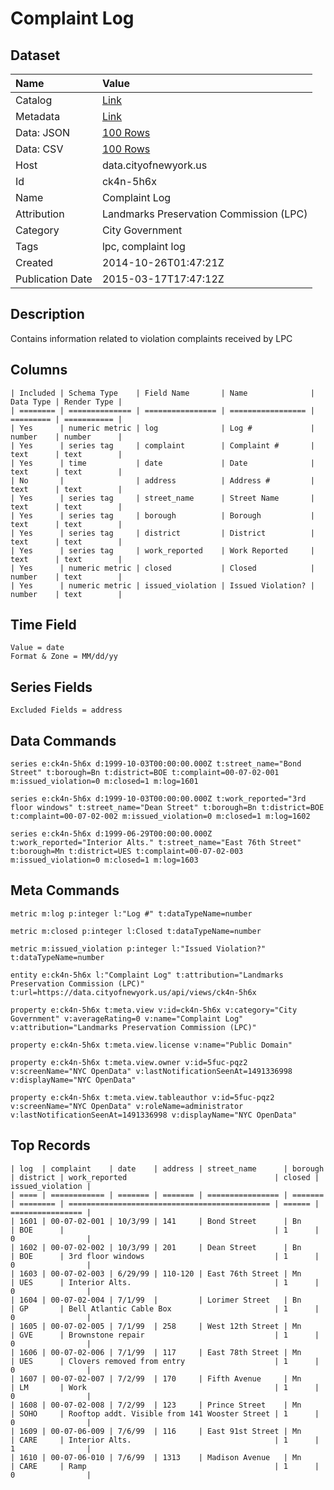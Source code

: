 # Complaint Log

## Dataset

| Name | Value |
| :--- | :---- |
| Catalog | [Link](https://catalog.data.gov/dataset/lpc-complaint-log-9d8e8) |
| Metadata | [Link](https://data.cityofnewyork.us/api/views/ck4n-5h6x) |
| Data: JSON | [100 Rows](https://data.cityofnewyork.us/api/views/ck4n-5h6x/rows.json?max_rows=100) |
| Data: CSV | [100 Rows](https://data.cityofnewyork.us/api/views/ck4n-5h6x/rows.csv?max_rows=100) |
| Host | data.cityofnewyork.us |
| Id | ck4n-5h6x |
| Name | Complaint Log |
| Attribution | Landmarks Preservation Commission (LPC) |
| Category | City Government |
| Tags | lpc, complaint log |
| Created | 2014-10-26T01:47:21Z |
| Publication Date | 2015-03-17T17:47:12Z |

## Description

Contains information related to violation complaints received by LPC

## Columns

```ls
| Included | Schema Type    | Field Name       | Name              | Data Type | Render Type |
| ======== | ============== | ================ | ================= | ========= | =========== |
| Yes      | numeric metric | log              | Log #             | number    | number      |
| Yes      | series tag     | complaint        | Complaint #       | text      | text        |
| Yes      | time           | date             | Date              | text      | text        |
| No       |                | address          | Address #         | text      | text        |
| Yes      | series tag     | street_name      | Street Name       | text      | text        |
| Yes      | series tag     | borough          | Borough           | text      | text        |
| Yes      | series tag     | district         | District          | text      | text        |
| Yes      | series tag     | work_reported    | Work Reported     | text      | text        |
| Yes      | numeric metric | closed           | Closed            | number    | text        |
| Yes      | numeric metric | issued_violation | Issued Violation? | number    | text        |
```

## Time Field

```ls
Value = date
Format & Zone = MM/dd/yy
```

## Series Fields

```ls
Excluded Fields = address
```

## Data Commands

```ls
series e:ck4n-5h6x d:1999-10-03T00:00:00.000Z t:street_name="Bond Street" t:borough=Bn t:district=BOE t:complaint=00-07-02-001 m:issued_violation=0 m:closed=1 m:log=1601

series e:ck4n-5h6x d:1999-10-03T00:00:00.000Z t:work_reported="3rd floor windows" t:street_name="Dean Street" t:borough=Bn t:district=BOE t:complaint=00-07-02-002 m:issued_violation=0 m:closed=1 m:log=1602

series e:ck4n-5h6x d:1999-06-29T00:00:00.000Z t:work_reported="Interior Alts." t:street_name="East 76th Street" t:borough=Mn t:district=UES t:complaint=00-07-02-003 m:issued_violation=0 m:closed=1 m:log=1603
```

## Meta Commands

```ls
metric m:log p:integer l:"Log #" t:dataTypeName=number

metric m:closed p:integer l:Closed t:dataTypeName=number

metric m:issued_violation p:integer l:"Issued Violation?" t:dataTypeName=number

entity e:ck4n-5h6x l:"Complaint Log" t:attribution="Landmarks Preservation Commission (LPC)" t:url=https://data.cityofnewyork.us/api/views/ck4n-5h6x

property e:ck4n-5h6x t:meta.view v:id=ck4n-5h6x v:category="City Government" v:averageRating=0 v:name="Complaint Log" v:attribution="Landmarks Preservation Commission (LPC)"

property e:ck4n-5h6x t:meta.view.license v:name="Public Domain"

property e:ck4n-5h6x t:meta.view.owner v:id=5fuc-pqz2 v:screenName="NYC OpenData" v:lastNotificationSeenAt=1491336998 v:displayName="NYC OpenData"

property e:ck4n-5h6x t:meta.view.tableauthor v:id=5fuc-pqz2 v:screenName="NYC OpenData" v:roleName=administrator v:lastNotificationSeenAt=1491336998 v:displayName="NYC OpenData"
```

## Top Records

```ls
| log  | complaint    | date    | address | street_name      | borough | district | work_reported                                 | closed | issued_violation | 
| ==== | ============ | ======= | ======= | ================ | ======= | ======== | ============================================= | ====== | ================ | 
| 1601 | 00-07-02-001 | 10/3/99 | 141     | Bond Street      | Bn      | BOE      |                                               | 1      | 0                | 
| 1602 | 00-07-02-002 | 10/3/99 | 201     | Dean Street      | Bn      | BOE      | 3rd floor windows                             | 1      | 0                | 
| 1603 | 00-07-02-003 | 6/29/99 | 110-120 | East 76th Street | Mn      | UES      | Interior Alts.                                | 1      | 0                | 
| 1604 | 00-07-02-004 | 7/1/99  |         | Lorimer Street   | Bn      | GP       | Bell Atlantic Cable Box                       | 1      | 0                | 
| 1605 | 00-07-02-005 | 7/1/99  | 258     | West 12th Street | Mn      | GVE      | Brownstone repair                             | 1      | 0                | 
| 1606 | 00-07-02-006 | 7/1/99  | 117     | East 78th Street | Mn      | UES      | Clovers removed from entry                    | 1      | 0                | 
| 1607 | 00-07-02-007 | 7/2/99  | 170     | Fifth Avenue     | Mn      | LM       | Work                                          | 1      | 0                | 
| 1608 | 00-07-02-008 | 7/2/99  | 123     | Prince Street    | Mn      | SOHO     | Rooftop addt. Visible from 141 Wooster Street | 1      | 0                | 
| 1609 | 00-07-06-009 | 7/6/99  | 116     | East 91st Street | Mn      | CARE     | Interior Alts.                                | 1      | 1                | 
| 1610 | 00-07-06-010 | 7/6/99  | 1313    | Madison Avenue   | Mn      | CARE     | Ramp                                          | 1      | 0                | 
```